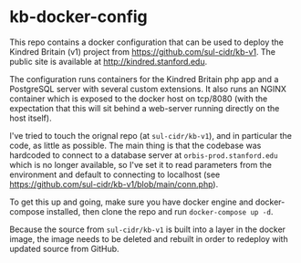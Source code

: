 # kb-docker-config

This repo contains a docker configuration that can be used to deploy the Kindred Britain (v1) project from https://github.com/sul-cidr/kb-v1.  The public site is available at http://kindred.stanford.edu.

The configuration runs containers for the Kindred Britain php app and a PostgreSQL server with several custom extensions.  It also runs an NGINX container which is exposed to the docker host on tcp/8080 (with the expectation that this will sit behind a web-server running directly on the host itself).

I've tried to touch the orignal repo (at `sul-cidr/kb-v1`), and in particular the code, as little as possible.  The main thing is that the codebase was hardcoded to connect to a database server at `orbis-prod.stanford.edu` which is no longer available, so I've set it to read parameters from the environment and default to connecting to localhost (see https://github.com/sul-cidr/kb-v1/blob/main/conn.php).

To get this up and going, make sure you have docker engine and docker-compose installed, then clone the repo and run `docker-compose up -d`.

Because the source from `sul-cidr/kb-v1` is built into a layer in the docker image, the image needs to be deleted and rebuilt in order to redeploy with updated source from GitHub.
